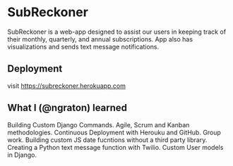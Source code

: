 # SubReckoner

SubReckoner is a web-app designed to assist our users in keeping track of their monthly, quarterly, and annual subscriptions.  App also has visualizations and sends text message notifications.

## Deployment

visit https://subreckoner.herokuapp.com

## What I (@ngraton) learned

Building Custom Django Commands. Agile, Scrum and Kanban methodologies. Continuous Deployment with Herouku and GitHub. Group work. Building custom JS date fucntions without a third party library. Creating a Python text message function with Twilio. Custom User models in Django. 

